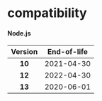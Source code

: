 # compatibility

#### Node.js

| Version | End-of-life |
| :---: | :---: |
| **10** | 2021-04-30 |
| **12** | 2022-04-30 |
| **13** | 2020-06-01 |

